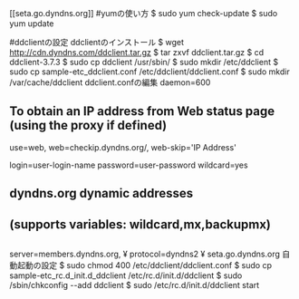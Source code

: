 [[seta.go.dyndns.org]]
#yumの使い方 
 $ sudo yum check-update
 $ sudo yum update

#ddclientの設定 
ddclientのインストール
 $ wget http://cdn.dyndns.com/ddclient.tar.gz
 $ tar zxvf ddclient.tar.gz
 $ cd ddclient-3.7.3
 $ sudo cp ddclient /usr/sbin/
 $ sudo mkdir /etc/ddclient
 $ sudo cp sample-etc_ddclient.conf /etc/ddclient/ddclient.conf
 $ sudo mkdir /var/cache/ddclient
ddclient.confの編集
 daemon=600
 
 ## To obtain an IP address from Web status page (using the proxy if defined)
 use=web, web=checkip.dyndns.org/, web-skip='IP Address'
 
 login=user-login-name
 password=user-password
 wildcard=yes
 
 ##
 ## dyndns.org dynamic addresses
 ##
 ## (supports variables: wildcard,mx,backupmx)
 ##
 server=members.dyndns.org,  ¥
 protocol=dyndns2            ¥
 seta.go.dyndns.org
自動起動の設定
 $ sudo chmod 400 /etc/ddclient/ddclient.conf
 $ sudo cp sample-etc_rc.d_init.d_ddclient /etc/rc.d/init.d/ddclient
 $ sudo /sbin/chkconfig --add ddclient
 $ sudo /etc/rc.d/init.d/ddclient start
